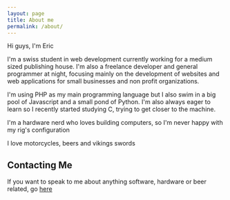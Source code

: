 ```yaml
---
layout: page
title: About me
permalink: /about/
---
```


Hi guys, I'm Eric

I'm a swiss student in web development currently working for a medium sized publishing house.
I'm also a freelance developer and general programmer at night, focusing mainly on the development of websites and web applications for small businesses and non profit organizations.

I'm using PHP as my main programming language but I also swim in a big pool of Javascript and a small pond of Python. I'm also always eager to learn so I recently started studying C, trying to get closer to the machine.

I'm a hardware nerd who loves building computers, so I'm never happy with my rig's configuration

I love motorcycles, beers and vikings swords

## Contacting Me

If you want to speak to me about anything software, hardware or beer related, go [here](/contact)
